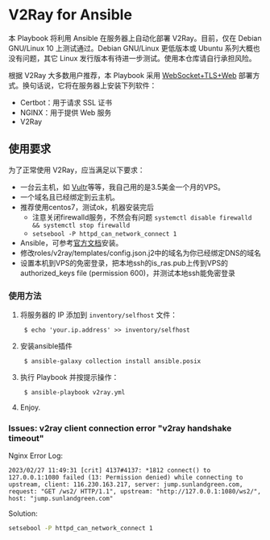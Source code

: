 # V2Ray for Ansible

本 Playbook 将利用 Ansible 在服务器上自动化部署 V2Ray。目前，仅在 Debian
GNU/Linux 10 上测试通过。Debian GNU/Linux 更低版本或 Ubuntu
系列大概也没有问题，其它 Linux
发行版本有待进一步测试。使用本仓库请自行承担风险。

根据 V2Ray 大多数用户推荐，本 Playbook 采用 [WebSocket+TLS+Web](https://toutyrater.github.io/advanced/wss_and_web.html) 部署方式。换句话说，它将在服务器上安装下列软件：

* Certbot：用于请求 SSL 证书
* NGINX：用于提供 Web 服务
* V2Ray

## 使用要求

为了正常使用 V2Ray，应当满足以下要求：

* 一台云主机，如 [Vultr](https://www.vultr.com/?ref=7599369)等等，我自己用的是3.5美金一个月的VPS。
* 一个域名且已经绑定到云主机。
* 推荐使用centos7，测试ok，机器安装完后
  - 注意关闭firewalld服务，不然会有问题 `systemctl disable firewalld && systemctl stop firewalld`
  - `setsebool -P httpd_can_network_connect 1`
* Ansible，可参考[官方文档](https://docs.ansible.com/ansible/latest/installation_guide/intro_installation.html#installing-the-control-node)安装。
* 修改roles/v2ray/templates/config.json.j2中的域名为你已经绑定DNS的域名
* 设置本机到VPS的免密登录，把本地ssh的is_ras.pub上传到VPS的authorized_keys file (permission 600)，并测试本地ssh能免密登录

### 使用方法

1. 将服务器的 IP 添加到 `inventory/selfhost` 文件：

        $ echo 'your.ip.address' >> inventory/selfhost

2. 安装ansible插件
 
        $ ansible-galaxy collection install ansible.posix
 

2. 执行 Playbook 并按提示操作：

        $ ansible-playbook v2ray.yml

3. Enjoy.

### Issues: v2ray client connection error "v2ray handshake timeout"
Nginx Error Log:

```
2023/02/27 11:49:31 [crit] 4137#4137: *1812 connect() to 127.0.0.1:1080 failed (13: Permission denied) while connecting to upstream, client: 116.230.163.217, server: jump.sunlandgreen.com, request: "GET /ws2/ HTTP/1.1", upstream: "http://127.0.0.1:1080/ws2/", host: "jump.sunlandgreen.com"
```

Solution: 
```bash
setsebool -P httpd_can_network_connect 1
```

